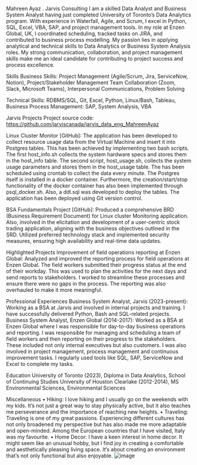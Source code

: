 Mahreen Ayaz . Jarvis Consulting 
I am a skilled Data Analyst and Business System Analyst having just completed University of Toronto’s Data Analytics program. With experience in Waterfall, Agile, and Scrum, I excel in Python, SQL, Excel, VBA, SAP, and project management tools. In my role at Enzen Global, UK, I coordinated scheduling, tracked tasks on JIRA, and contributed to business process modelling. My passion lies in applying analytical and technical skills to Data Analytics or Business System Analysis roles. My strong communication, collaboration, and project management skills make me an ideal candidate for contributing to project success and process excellence. 

Skills
Business Skills: Project Management (Agile/Scrum, Jira, ServiceNow, Notion), Project/Stakeholder Management Team Collaboration (Zoom, Slack, Microsoft Teams), Interpersonal Communications, Problem Solving

Technical Skills: RDBMS/SQL, Git, Excel, Python, Linux/Bash, Tableau, Business Process Management: SAP, System Analysis, VBA

Jarvis Projects
Project source code: https://github.com/jarviscanada/jarvis_data_eng_MahreenAyaz 

Linux Cluster Monitor [GitHub]: The application has been developed to collect resource usage data from the Virtual Machine and insert it into Postgres tables. This has been achieved by implementing two bash scripts. The first host_info.sh collects the system hardware specs and stores them in the host_info table. The second script, host_usage.sh, collects the system usage parameters and stores them in the host_usage table. The has been scheduled using crontab to collect the data every minute. The Postgres itself is installed in a docker container. Furthermore, the creation/start/stop functionality of the docker container has also been implemented through psql_docker.sh. Also, a ddl.sql was developed to deploy the tables. The application has been deployed using Git version control. 

BSA Fundamentals Project [GitHub]: Produced a comprehensive BRD (Business Requirement Document) for Linux cluster Monitoring application. Also, involved in the elicitation and development of a user-centric stock trading application, aligning with the business objectives outlined in the SRD. Utilized preferred technology stack and implemented security measures, ensuring high availability and real-time data updates. 

Highlighted Projects 
Improvement of field operations reporting at Enzen Global: Analyzed and improved the reporting process for field operations at Enzen Global. The field workers submitted their progress status at the end of their workday. This was used to plan the activities for the next days and send reports to stakeholders. I worked to streamline these processes and ensure there were no gaps in the process. The reporting was also overhauled to make it more meaningful. 

Professional Experiences 
Business System Analyst, Jarvis (2023-present): Working as a BSA at Jarvis and involved in internal projects and training. I have successfully delivered Python, Bash and SQL-related projects. 
Business System Analyst, Enzen Global (2014-2017): Worked as a BSA at Enzen Global where I was responsible for day-to-day business operations and reporting. I was responsible for managing and scheduling a team of field workers and then reporting on their progress to the stakeholders. These included not only internal executives but also customers. I was also involved in project management, process management and continuous improvement tasks. I regularly used tools like SQL, SAP, ServiceNow and Excel to complete my tasks. 

Education 
University of Toronto (2023), Diploma in Data Analytics, School of Continuing Studies 
University of Houston Clearlake (2012-2014), MS Environmental Sciences, Environmental Sciences 

Miscellaneous 
• Hiking: I love hiking and I usually go on the weekends with my kids. It’s not just a great way to stay physically active, but it also teaches me perseverance and the importance of reaching new heights. 
• Traveling: Traveling is one of my great passions. Experiencing different cultures has not only broadened my perspective but has also made me more adaptable and open-minded. Among the European countries that I have visited, Italy was my favourite. 
• Home Decor: I have a keen interest in home decor. It might seem like an unusual hobby, but I find joy in creating a comfortable and aesthetically pleasing living space. It’s about creating an environment that’s not only functional but also enjoyable.
![image](https://github.com/jarviscanada/jarvis_data_eng_MahreenAyaz/assets/124314558/87ca35a5-f568-4501-99f0-c8749de5ef6e)
